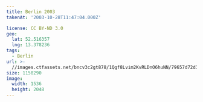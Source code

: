 ```yaml
---
title: Berlin 2003
takenAt: '2003-10-28T11:47:04.000Z'

license: CC BY-ND 3.0
geo:
  lat: 52.516357
  lng: 13.378236
tags:
  - Berlin
url: >-
  //images.ctfassets.net/bncv3c2gt878/1Qgf8Lvim2KvRLDnO6huNN/79657d72d3722113f75cd5c5d272af3e/berlin-2003_4544889089_o
size: 1150290
image:
  width: 1536
  height: 2048
---
```

